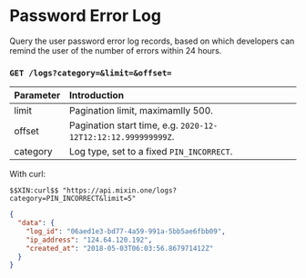 # Password Error Log

Query the user password error log records, based on which developers can remind the user of the number of errors within 24 hours.

### `GET /logs?category=&limit=&offset=` 

| Parameter | Introduction |
| :----- | :---- |
| limit | Pagination limit, maximamlly 500. |
| offset | Pagination start time, e.g. `2020-12-12T12:12:12.999999999Z`. |
| category | Log type, set to a fixed `PIN_INCORRECT`. |

With curl:

```
$$XIN:curl$$ "https://api.mixin.one/logs?category=PIN_INCORRECT&limit=5"
```

```json
{
  "data": {
    "log_id": "06aed1e3-bd77-4a59-991a-5bb5ae6fbb09",
    "ip_address": "124.64.120.192",
    "created_at": "2018-05-03T06:03:56.867971412Z"
  }
}
```